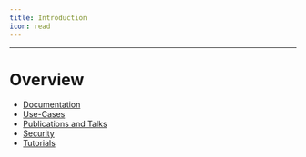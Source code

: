 ```yaml
---
title: Introduction
icon: read
---
```

---
# Overview 

<!--
Informationen ergänzen!
-->
- [Documentation](docs/README.md)
- [Use-Cases](use-cases/README.md)
- [Publications and Talks](publications.md)
- [Security](security.md)
- [Tutorials](tutorials/README.md)